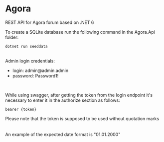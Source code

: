 # Agora
REST API for Agora forum based on .NET 6

To create a SQLite database run the following command in the Agora.Api folder:
```
dotnet run seeddata
```
<br>
Admin login credentials: 
<ul>  
<li>login: admin@admin.admin</li>  
<li>password: Password1!</li>  
</ul>
<br>

While using swagger, after getting the token from the login endpoint it's necessary to enter it in the authorize section as follows:
```
bearer {token}
```
Please note that the token is supposed to be used without quotation marks
<br><br><br>
An example of the expected date format is "01.01.2000"
